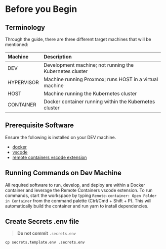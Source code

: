 # Before you Begin

## Terminology

Through the guide, there are three different target machines that will be mentioned:

| Machine    | Description                                             |
| :--------- | :------------------------------------------------------ |
| DEV        | Development machine; not running the Kubernetes cluster |
| HYPERVISOR | Machine running Proxmox; runs HOST in a virtual machine |
| HOST       | Machine running the Kubernetes cluster                  |
| CONTAINER  | Docker container running within the Kubernetes cluster  |

## Prerequisite Software

Ensure the following is installed on your DEV machine.

- [docker](https://docs.docker.com/get-docker/)
- [vscode](https://code.visualstudio.com/download)
- [remote containers vscode extension](https://marketplace.visualstudio.com/items?itemName=ms-vscode-remote.remote-containers)

## Running Commands on Dev Machine

All required software to run, develop, and deploy are within a Docker container and leverage the Remote Containers vscode extension. To run commands, start the workspace by typing `Remote-container: Open Folder in Container` from the command palette (Ctrl/Cmd + Shift + P). This will automatically build the container and run yarn to install dependencies.

## Create Secrets .env file

> **Do not commit** `.secrets.env`

```
cp secrets.template.env .secrets.env
```
